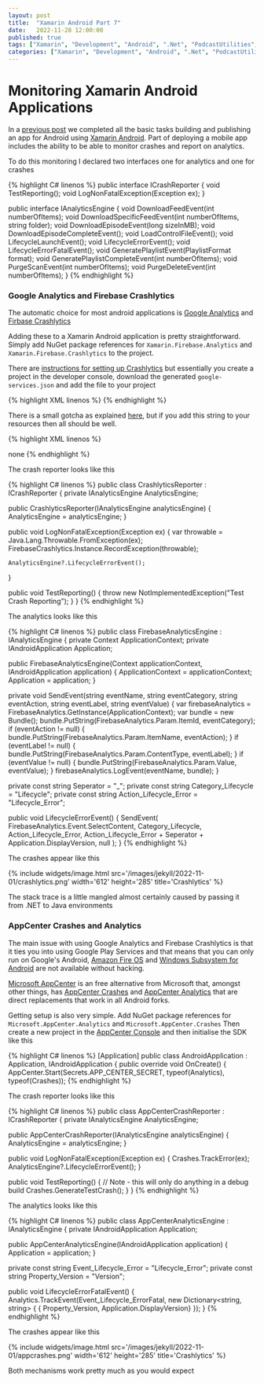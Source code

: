 ```yaml
---
layout: post
title:  "Xamarin Android Part 7"
date:   2022-11-28 12:00:00
published: true
tags: ["Xamarin", "Development", "Android", ".Net", "PodcastUtilities", "Mobile"]
categories: ["Xamarin", "Development", "Android", ".Net", "PodcastUtilities", "Mobile"]
---
```


# Monitoring Xamarin Android Applications

In a [previous post][part-5-url] we completed all the basic tasks building and publishing an app for Android using [Xamarin Android][xamarin-android-url]. Part of deploying a mobile app includes the ability to be able to monitor crashes and report on analytics.

To do this monitoring I declared two interfaces one for analytics and one for crashes

{% highlight C# linenos %}
public interface ICrashReporter
{
    void TestReporting();
    void LogNonFatalException(Exception ex);
}

public interface IAnalyticsEngine
{
    void DownloadFeedEvent(int numberOfItems);
    void DownloadSpecificFeedEvent(int numberOfItems, string folder);
    void DownloadEpisodeEvent(long sizeInMB);
    void DownloadEpisodeCompleteEvent();
    void LoadControlFileEvent();
    void LifecycleLaunchEvent();
    void LifecycleErrorEvent();
    void LifecycleErrorFatalEvent();
    void GeneratePlaylistEvent(PlaylistFormat format);
    void GeneratePlaylistCompleteEvent(int numberOfItems);
    void PurgeScanEvent(int numberOfItems);
    void PurgeDeleteEvent(int numberOfItems);
}
{% endhighlight %}

### Google Analytics and Firebase Crashlytics

The automatic choice for most android applications is [Google Analytics][ga-url] and [Firbase Crashlytics][crashlytics-url]

Adding these to a Xamarin Android application is pretty straightforward. Simply add NuGet package references for `Xamarin.Firebase.Analytics` and `Xamarin.Firebase.Crashlytics` to the project.

There are [instructions for setting up Crashlytics][crashlytics-setup-url] but essentially you create a project in the developer console, download the generated `google-services.json` and add the file to your project 

{% highlight XML linenos %}
<ItemGroup>
  <AndroidAsset Include="Assets\NLog.config" />
  <GoogleServicesJson Include="google-services.json" />
{% endhighlight %}

There is a small gotcha as explained [here][firebase-fix-url], but if you add this string to your resources then all should be well.

{% highlight XML linenos %}
<resources>
 <!-- 
 Bonkers - but see
 https://github.com/a-imai/XamarinCrashlyticsUpgradeSample
 https://docs.microsoft.com/en-us/answers/questions/450181/android-firebase-crashlytics-build-id-is-missing.html
 -->
 <string name="com.google.firebase.crashlytics.mapping_file_id">none</string>
</resources>
{% endhighlight %}


The crash reporter looks like this

{% highlight C# linenos %}
public class CrashlyticsReporter : ICrashReporter
{
  private IAnalyticsEngine AnalyticsEngine;

  public CrashlyticsReporter(IAnalyticsEngine analyticsEngine)
  {
    AnalyticsEngine = analyticsEngine;
  }

  public void LogNonFatalException(Exception ex)
  {
    var throwable = Java.Lang.Throwable.FromException(ex);
    FirebaseCrashlytics.Instance.RecordException(throwable);

    AnalyticsEngine?.LifecycleErrorEvent();
  }

  public void TestReporting()
  {
    throw new NotImplementedException("Test Crash Reporting");
  }
}
{% endhighlight %}

The analytics looks like this

{% highlight C# linenos %}
public class FirebaseAnalyticsEngine : IAnalyticsEngine
{
  private Context ApplicationContext;
  private IAndroidApplication Application;

  public FirebaseAnalyticsEngine(Context applicationContext, IAndroidApplication application)
  {
    ApplicationContext = applicationContext;
    Application = application;
  }

  private void SendEvent(string eventName, string eventCategory, string eventAction, string eventLabel, string eventValue)
  {
    var firebaseAnalytics = FirebaseAnalytics.GetInstance(ApplicationContext);
    var bundle = new Bundle();
    bundle.PutString(FirebaseAnalytics.Param.ItemId, eventCategory);
    if (eventAction != null)
    {
      bundle.PutString(FirebaseAnalytics.Param.ItemName, eventAction);
    }
    if (eventLabel != null)
    {
      bundle.PutString(FirebaseAnalytics.Param.ContentType, eventLabel);
    }
    if (eventValue != null)
    {
      bundle.PutString(FirebaseAnalytics.Param.Value, eventValue);
    }
    firebaseAnalytics.LogEvent(eventName, bundle);
  }

  private const string Seperator = "_";
  private const string Category_Lifecycle = "Lifecycle";
  private const string Action_Lifecycle_Error = "Lifecycle_Error";

  public void LifecycleErrorEvent()
  {
    SendEvent(
      FirebaseAnalytics.Event.SelectContent,
      Category_Lifecycle,
      Action_Lifecycle_Error,
      Action_Lifecycle_Error + Seperator + Application.DisplayVersion,
      null
    );
  }
{% endhighlight %}

The crashes appear like this

{% include widgets/image.html src='/images/jekyll/2022-11-01/crashlytics.png' width='612' height='285' title='Crashlytics' %}

The stack trace is a little mangled almost certainly caused by passing it from .NET to Java environments

### AppCenter Crashes and Analytics

The main issue with using Google Analytics and Firebase Crashlytics is that it ties you into using Google Play Services and that means that you can only run on Google's Android, [Amazon Fire OS][fireos-url] and [Windows Subsystem for Android][wsa-url] are not available without hacking.

[Microsoft AppCenter][appcenter-url] is an free alternative from Microsoft that, amongst other things, has [AppCenter Crashes][appcenter-crashes-url] and [AppCenter Analytics][appcenter-analytics-url] that are direct replacements that work in all Android forks.

Getting setup is also very simple. Add NuGet package references for `Microsoft.AppCenter.Analytics` and `Microsoft.AppCenter.Crashes` Then create a new project in the [AppCenter Console][appcenter-console-url] and then initialise the SDK like this

{% highlight C# linenos %}
  [Application]
  public class AndroidApplication : Application, IAndroidApplication
  {
    public override void OnCreate()
    {
      AppCenter.Start(Secrets.APP_CENTER_SECRET, typeof(Analytics), typeof(Crashes));
{% endhighlight %}

The crash reporter looks like this

{% highlight C# linenos %}
public class AppCenterCrashReporter : ICrashReporter
{
  private IAnalyticsEngine AnalyticsEngine;

  public AppCenterCrashReporter(IAnalyticsEngine analyticsEngine)
  {
    AnalyticsEngine = analyticsEngine;
  }

  public void LogNonFatalException(Exception ex)
  {
    Crashes.TrackError(ex);
    AnalyticsEngine?.LifecycleErrorEvent();
  }

  public void TestReporting()
  {
    // Note - this will only do anything in a debug build
    Crashes.GenerateTestCrash();
  }
}
{% endhighlight %}

The analytics looks like this

{% highlight C# linenos %}
public class AppCenterAnalyticsEngine : IAnalyticsEngine
{
  private IAndroidApplication Application;

  public AppCenterAnalyticsEngine(IAndroidApplication application)
  {
    Application = application;
  }

  private const string Event_Lifecycle_Error = "Lifecycle_Error";
  private const string Property_Version = "Version";

  public void LifecycleErrorFatalEvent()
  {
    Analytics.TrackEvent(Event_Lifecycle_ErrorFatal, new Dictionary<string, string> {
      { Property_Version, Application.DisplayVersion}
    });
  }
{% endhighlight %}

The crashes appear like this

{% include widgets/image.html src='/images/jekyll/2022-11-01/appcrashes.png' width='612' height='285' title='Crashlytics' %}

Both mechanisms work pretty much as you would expect

[part-1-url]:               /blog/2021/12/28/xamarin-android-part1
[part-2-url]:               /blog/2022/02/24/xamarin-android-part2
[part-3-url]:               /blog/2022/03/27/xamarin-android-part3
[part-4-url]:				        /blog/2022/04/27/xamarin-android-part4
[part-5-url]:				        /blog/2022/06/30/xamarin-android-part5
[part-6-url]:			        	/blog/2022/08/30/xamarin-android-part6
[xamarin-android-url]:      https://docs.microsoft.com/en-us/xamarin/android/
[ga-url]:                   https://developers.google.com/analytics
[crashlytics-url]:          https://firebase.google.com/products/crashlytics
[crashlytics-setup-url]:    https://firebase.google.com/docs/crashlytics/get-started?platform=android
[wsa-url]:                  https://learn.microsoft.com/en-us/windows/android/wsa/
[fireos-url]:               https://en.wikipedia.org/wiki/Fire_OS
[appcenter-url]:            https://learn.microsoft.com/en-us/appcenter/sdk/getting-started/Xamarin
[appcenter-crashes-url]:    https://learn.microsoft.com/en-us/appcenter/sdk/crashes/android
[appcenter-analytics-url]:  https://learn.microsoft.com/en-us/appcenter/sdk/analytics/android
[firebase-fix-url]:         https://learn.microsoft.com/en-us/answers/questions/450181/android-firebase-crashlytics-build-id-is-missing.html
[appcenter-console-url]:    https://appcenter.ms/apps



